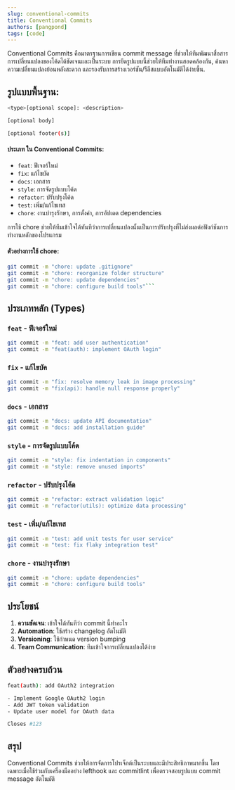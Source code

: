 ```yaml
---
slug: conventional-commits
title: Conventional Commits
authors: [pangpond]
tags: [code]
---
```


Conventional Commits คือมาตรฐานการเขียน commit message ที่ช่วยให้ทีมพัฒนาสื่อสารการเปลี่ยนแปลงของโค้ดได้ชัดเจนและเป็นระบบ การยึดรูปแบบนี้ช่วยให้ทีมทำงานสอดคล้องกัน, ค้นหาความเปลี่ยนแปลงย้อนหลังสะดวก และรองรับการสร้างเวอร์ชัน/รีลีสแบบอัตโนมัติได้ง่ายขึ้น.

<!-- truncate -->

## รูปแบบพื้นฐาน:

```bash
<type>[optional scope]: <description>

[optional body]

[optional footer(s)]
```

#### ประเภท ใน Conventional Commits:

- `feat`: ฟีเจอร์ใหม่
- `fix`: แก้ไขบัค
- `docs`: เอกสาร
- `style`: การจัดรูปแบบโค้ด
- `refactor`: ปรับปรุงโค้ด
- `test`: เพิ่ม/แก้ไขเทส
- `chore`: งานบำรุงรักษา, การตั้งค่า, การอัปเดต dependencies

การใช้ chore ช่วยให้ทีมเข้าใจได้ทันทีว่าการเปลี่ยนแปลงนั้นเป็นการปรับปรุงที่ไม่ส่งผลต่อฟังก์ชันการทำงานหลักของโปรแกรม

#### ตัวอย่างการใช้ chore:

````bash
git commit -m "chore: update .gitignore"
git commit -m "chore: reorganize folder structure"
git commit -m "chore: update dependencies"
git commit -m "chore: configure build tools"```
````

## ประเภทหลัก (Types)

### `feat` - ฟีเจอร์ใหม่

```bash
git commit -m "feat: add user authentication"
git commit -m "feat(auth): implement OAuth login"
```

### `fix` - แก้ไขบัค

```bash
git commit -m "fix: resolve memory leak in image processing"
git commit -m "fix(api): handle null response properly"
```

### `docs` - เอกสาร

```bash
git commit -m "docs: update API documentation"
git commit -m "docs: add installation guide"
```

### `style` - การจัดรูปแบบโค้ด

```bash
git commit -m "style: fix indentation in components"
git commit -m "style: remove unused imports"
```

### `refactor` - ปรับปรุงโค้ด

```bash
git commit -m "refactor: extract validation logic"
git commit -m "refactor(utils): optimize data processing"
```

### `test` - เพิ่ม/แก้ไขเทส

```bash
git commit -m "test: add unit tests for user service"
git commit -m "test: fix flaky integration test"
```

### `chore` - งานบำรุงรักษา

```bash
git commit -m "chore: update dependencies"
git commit -m "chore: configure build tools"
```

## ประโยชน์

1. **ความชัดเจน**: เข้าใจได้ทันทีว่า commit นี้ทำอะไร
2. **Automation**: ใช้สร้าง changelog อัตโนมัติ
3. **Versioning**: ใช้กำหนด version bumping
4. **Team Communication**: ทีมเข้าใจการเปลี่ยนแปลงได้ง่าย

## ตัวอย่างครบถ้วน

```bash
feat(auth): add OAuth2 integration

- Implement Google OAuth2 login
- Add JWT token validation
- Update user model for OAuth data

Closes #123
```

## สรุป

Conventional Commits ช่วยให้การจัดการโปรเจ็กต์เป็นระบบและมีประสิทธิภาพมากขึ้น โดยเฉพาะเมื่อใช้ร่วมกับเครื่องมืออย่าง lefthook และ commitlint เพื่อตรวจสอบรูปแบบ commit message อัตโนมัติ
